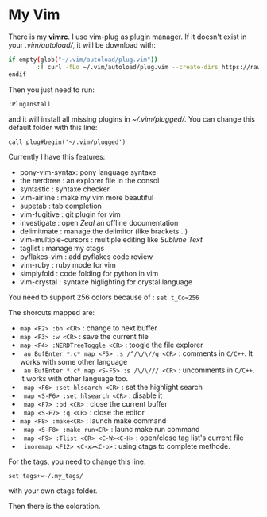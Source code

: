 My Vim 
===

There is my **vimrc**. I use vim-plug as plugin manager. If it doesn't exist in your _.vim/autoload/_, it will be download with:
```bash
if empty(glob("~/.vim/autoload/plug.vim"))
		:! curl -fLo ~/.vim/autoload/plug.vim --create-dirs https://raw.githubusercontent.com/junegunn/vim-plug/master/plug.vim
endif
```
Then you just need to run:
``` vimrc
:PlugInstall
```
and it will install all missing plugins in _~/.vim/plugged/_. You can change this default folder with this line:
``` vimrc
call plug#begin('~/.vim/plugged')
```
Currently I have this features:

* pony-vim-syntax: pony language syntaxe
* the nerdtree : an explorer file in the consol
* syntastic : syntaxe checker 
* vim-airline : make my vim more beautiful
* supetab : tab completion
* vim-fugitive : git plugin for vim
* investigate : open *Zeal* an offline documentation
* delimitmate : manage the delimitor (like brackets...)
* vim-multiple-cursors : multiple editing like *Sublime Text*
* taglist : manage my ctags
* pyflakes-vim : add pyflakes code review
* vim-ruby : ruby mode for vim
* simplyfold : code folding for python in vim
* vim-crystal : syntaxe higlighting for crystal language

You need to support 256 colors because of : ``set t_Co=256``

The shorcuts mapped are:

* `` map <F2> :bn <CR> `` : change to next buffer
* `` map <F3> :w <CR> `` : save the current file
* `` map <F4> :NERDTreeToggle <CR> `` : toogle the file explorer
* `` au BufEnter *.c* map <F5> :s /^/\/\//g <CR>`` : comments in ``C/C++``. It works with some other language
* `` au BufEnter *.c* map <S-F5> :s /\/\/// <CR>`` : uncomments in ``C/C++``. It works with other language too.
* `` map <F6> :set hlsearch <CR>`` : set the highlight search
* `` map <S-F6> :set hlsearch <CR>`` : disable it
* `` map <F7> :bd <CR>`` : close the current buffer
* `` map <S-F7> :q <CR>`` : close the editor
* `` map <F8> :make<CR> `` : launch make command
* `` map <S-F8> :make run<CR>`` : launc make run command
* `` map <F9> :Tlist <CR> <C-W><C-H>`` : open/close tag list's current file
* `` inoremap <F12> <C-x><C-o>`` : using ctags to complete methode.

For the tags, you need to change this line:
``` vimrc
set tags+=~/.my_tags/
```
with your own ctags folder.

Then there is the coloration.
